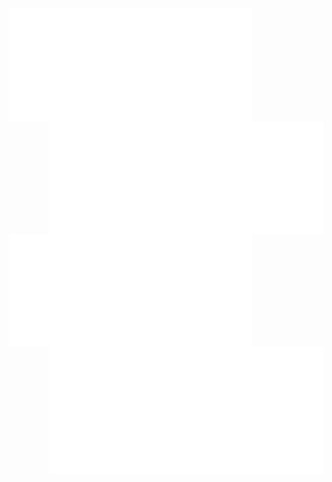 <body>
<body>

<td>
  <img align="left" width="390" alt="" src="/main.svg">
</td>
<td>
  <img align="right" width="440" alt="" src="/main_two.svg">
</td> 
</body> 

<body>
<td>
  <img align="left" width="390" alt="" src="/activ.svg">
</td>
<td>
  <img align="right" width="440" alt="" src="/activ.svg">
</td>
</body> 
</body>